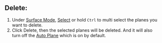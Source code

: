 ## Delete:

1. Under [Surface Mode](../mode/#surface-mode), [Select](../basic-function/#select) or hold `Ctrl` to multi select the planes you want to delete.
2. Click Delete, then the selected planes will be deleted. And it will also turn off the [Auto Plane](../advanced-function/#auto-plane) which is on by default.